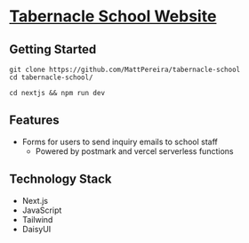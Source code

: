 # **[Tabernacle School Website](https://tabernacle.school)**

## **Getting Started**

```
git clone https://github.com/MattPereira/tabernacle-school
cd tabernacle-school/
```

```
cd nextjs && npm run dev
```

## **Features**

- Forms for users to send inquiry emails to school staff
  - Powered by postmark and vercel serverless functions

## **Technology Stack**

- Next.js
- JavaScript
- Tailwind
- DaisyUI
